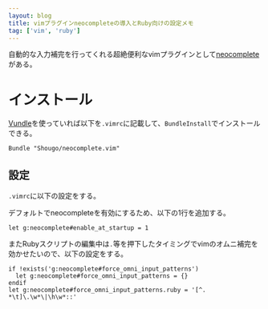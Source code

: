 ```yaml
---
layout: blog
title: vimプラグインneocompleteの導入とRuby向けの設定メモ
tag: ['vim', 'ruby']
---
```




自動的な入力補完を行ってくれる超絶便利なvimプラグインとして[neocomplete](https://github.com/Shougo/neocomplete.vim)がある。

# インストール

[Vundle](/2013/08/22/vundle.html)を使っていれば以下を`.vimrc`に記載して、`BundleInstall`でインストールできる。

~~~~
Bundle "Shougo/neocomplete.vim"
~~~~

## 設定

`.vimrc`に以下の設定をする。

デフォルトでneocompleteを有効にするため、以下の1行を追加する。

~~~~
let g:neocomplete#enable_at_startup = 1
~~~~

またRubyスクリプトの編集中は`.`等を押下したタイミングでvimのオムニ補完を効かせたいので、以下の設定をする。

~~~~
if !exists('g:neocomplete#force_omni_input_patterns')
  let g:neocomplete#force_omni_input_patterns = {}
endif
let g:neocomplete#force_omni_input_patterns.ruby = '[^. *\t]\.\w*\|\h\w*::'
~~~~
